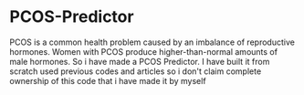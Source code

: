 # PCOS-Predictor
PCOS is a common health problem caused by an imbalance of reproductive hormones. Women with PCOS produce higher-than-normal amounts of male hormones. So i have made a PCOS Predictor. I have built it from scratch used previous codes and articles so i don't claim complete ownership of this code that i have made it by myself
